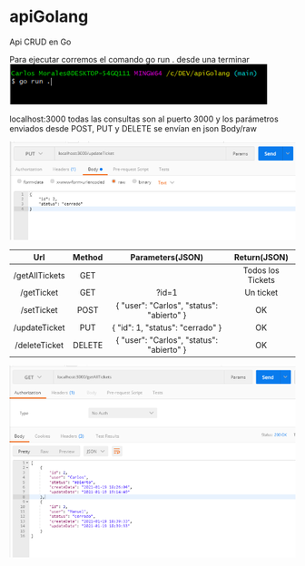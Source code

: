 # apiGolang
Api CRUD en Go

Para ejecutar corremos el comando go run . desde una terminar
![ScreenShot](https://raw.githubusercontent.com/carlos07morales/apiGolang/main/screenshots/runGo.png)

localhost:3000
todas  las consultas son al puerto 3000 y los parámetros enviados desde POST, PUT y DELETE se envían en json Body/raw

![ScreenShot](https://raw.githubusercontent.com/carlos07morales/apiGolang/main/screenshots/setting.png)


|         Url         |   Method  |             Parameters(JSON)                 |     Return(JSON)    |
| :-----------------: |:---------:| :-------------------------------------------:|:-------------------:|
| /getAllTickets      |  GET      |                                              | Todos los Tickets   | 
| /getTicket          |  GET      |  ?id=1                                       | Un ticket           |
| /setTicket          |  POST     | { "user": "Carlos", "status": "abierto" }    | OK                  |
| /updateTicket       |  PUT      | { "id": 1, "status": "cerrado" }             | OK                  |
| /deleteTicket       |  DELETE   | { "user": "Carlos", "status": "abierto" }    | OK                  |

![ScreenShot](https://raw.githubusercontent.com/carlos07morales/apiGolang/main/screenshots/example.png)
